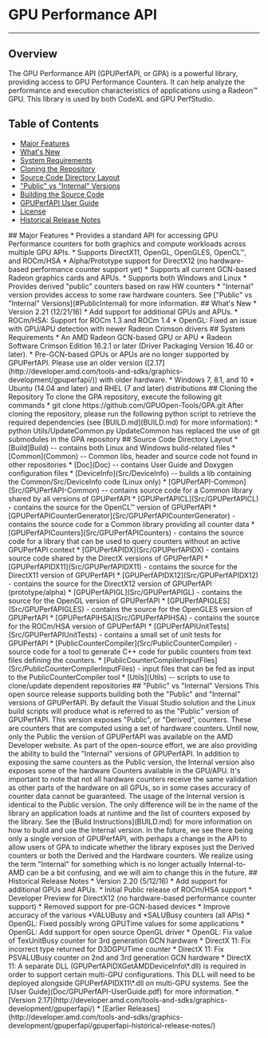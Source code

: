 # GPU Performance API
---

## Overview
The GPU Performance API (GPUPerfAPI, or GPA) is a powerful library, providing access to GPU Performance Counters.
It can help analyze the performance and execution characteristics of applications using a Radeon™ GPU. This library
is used by both CodeXL and GPU PerfStudio.

## Table of Contents
* [Major Features](#Major)
* [What's New](#WhatsNew)
* [System Requirements](#System)
* [Cloning the Repository](#Cloning)
* [Source Code Directory Layout](#Source)
* ["Public" vs "Internal" Versions](#PublicInternal)
* [Building the Source Code](BUILD.md)
* [GPUPerfAPI User Guide](Doc/GPUPerfAPI-UserGuide.pdf)
* [License](LICENSE)
* [Historical Release Notes](#HistoricalNotes)

<A NAME="Major">
## Major Features
* Provides a standard API for accessing GPU Performance counters for both graphics and compute workloads across multiple GPU APIs.
* Supports DirectX11, OpenGL, OpenGLES, OpenCL™, and ROCm/HSA
* Alpha/Prototype support for DirectX12 (no hardware-based performance counter support yet)
* Supports all current GCN-based Radeon graphics cards and APUs.
* Supports both Windows and Linux
* Provides derived "public" counters based on raw HW counters
* "Internal" version provides access to some raw hardware counters. See ["Public" vs "Internal" Versions](#PublicInternal) for more information.

<A NAME="WhatsNew">
## What's New
* Version 2.21 (12/21/16)
  * Add support for additional GPUs and APUs.
  * ROCm/HSA: Support for ROCm 1.3 and ROCm 1.4
  * OpenGL: Fixed an issue with GPU/APU detection with newer Radeon Crimson drivers

<A NAME="System">
## System Requirements
* An AMD Radeon GCN-based GPU or APU
* Radeon Software Crimson Edition 16.2.1 or later (Driver Packaging Version 16.40 or later).
* Pre-GCN-based GPUs or APUs are no longer supported by GPUPerfAPI. Please use an older version ([2.17](http://developer.amd.com/tools-and-sdks/graphics-development/gpuperfapi/)) with older hardware.
* Windows 7, 8.1, and 10
* Ubuntu (14.04 and later) and RHEL (7 and later) distributions

<A NAME="Cloning">
## Cloning the Repository
To clone the GPA repository, execute the following git commands
 * git clone https://github.com/GPUOpen-Tools/GPA.git
After cloning the repository, please run the following python script to retrieve the required dependencies (see [BUILD.md](BUILD.md) for more information):
 * python Utils/UpdateCommon.py
UpdateCommon has replaced the use of git submodules in the GPA repository

<A NAME="Source">
## Source Code Directory Layout
* [Build]Build) -- contains both Linux and Windows build-related files
* [Common](Common) -- Common libs, header and source code not found in other repositories
* [Doc](Doc) -- contains User Guide and Doxygen configuration files
* [DeviceInfo](Src/DeviceInfo) -- builds a lib containing the Common/Src/DeviceInfo code (Linux only)
* [GPUPerfAPI-Common](Src/GPUPerfAPI-Common) -- contains source code for a Common library shared by all versions of GPUPerfAPI
* [GPUPerfAPICL](Src/GPUPerfAPICL) - contains the source for the OpenCL™ version of GPUPerfAPI
* [GPUPerfAPICounterGenerator](Src/GPUPerfAPICounterGenerator) - contains the source code for a Common library providing all counter data
* [GPUPerfAPICounters](Src/GPUPerfAPICounters) - contains the source code for a library that can be used to query counters without an active GPUPerfAPI context
* [GPUPerfAPIDX](Src/GPUPerfAPIDX) - contains source code shared by the DirectX versions of GPUPerfAPI
* [GPUPerfAPIDX11](Src/GPUPerfAPIDX11) - contains the source for the DirectX11 version of GPUPerfAPI
* [GPUPerfAPIDX12](Src/GPUPerfAPIDX12) - contains the source for the DirectX12 version of GPUPerfAPI (prototype/alpha)
* [GPUPerfAPIGL](Src/GPUPerfAPIGL) - contains the source for the OpenGL version of GPUPerfAPI
* [GPUPerfAPIGLES](Src/GPUPerfAPIGLES) - contains the source for the OpenGLES version of GPUPerfAPI
* [GPUPerfAPIHSA](Src/GPUPerfAPIHSA) - contains the source for the ROCm/HSA version of GPUPerfAPI
* [GPUPerfAPIUnitTests](Src/GPUPerfAPIUnitTests) - contains a small set of unit tests for GPUPerfAPI
* [PublicCounterCompiler](Src/PublicCounterCompiler) - source code for a tool to generate C++ code for public counters from text files defining the counters.
* [PublicCounterCompilerInputFiles](Src/PublicCounterCompilerInputFiles) - input files that can be fed as input to the PublicCounterCompiler tool
* [Utils](Utils) -- scripts to use to clone/update dependent repositories

<A NAME="PublicInternal">
## "Public" vs "Internal" Versions
This open source release supports building both the "Public" and "Internal" versions of GPUPerfAPI. By default the Visual Studio solution and the Linux build scripts
will produce what is referred to as the "Public" version of GPUPerfAPI. This version exposes "Public", or "Derived", counters. These are counters that are computed
using a set of hardware counters. Until now, only the Public the version of GPUPerfAPI was available on the AMD Developer website. As part of the open-source effort,
we are also providing the ability to build the "Internal" versions of GPUPerfAPI. In addition to exposing the same counters as the Public version, the Internal version
also exposes some of the hardware Counters available in the GPU/APU. It's important to note that not all hardware counters receive the same validation as other parts of
the hardware on all GPUs, so in some cases accuracy of counter data cannot be guaranteed.  The usage of the Internal version is identical to the Public version. The only difference will be in the
name of the library an application loads at runtime and the list of counters exposed by the library. See the [Build Instructions](BUILD.md) for more information on how
to build and use the Internal version. In the future, we see there being only a single version of GPUPerfAPI, with perhaps a change in the API to allow users of GPA to
indicate whether the library exposes just the Derived counters or both the Derived and the Hardware counters.  We realize using the term "Internal" for something which is
no longer actually Internal-to-AMD can be a bit confusing, and we will aim to change this in the future.

<A NAME="HistoricalNotes">
## Historical Release Notes
* Version 2.20 (5/12/16)
  * Add support for additional GPUs and APUs.
  * Initial Public release of ROCm/HSA support
  * Developer Preview for DirectX12 (no hardware-based performance counter support)
  * Removed support for pre-GCN-based devices
  * Improve accuracy of the various *VALUBusy and *SALUBusy counters (all APIs)
  * OpenGL: Fixed possibly wrong GPUTime values for some applications
  * OpenGL: Add support for open source OpenGL driver
  * OpenGL: Fix value of TexUnitBusy counter for 3rd generation GCN hardware
  * DirectX 11: Fix incorrect type returned for D3DGPUTime counter
  * DirectX 11: Fix PSVALUBusy counter on 2nd and 3rd generation GCN hardware
  * DirectX 11: A separate DLL (GPUPerfAPIDXGetAMDDeviceInfo\*.dll) is required in order to support certain multi-GPU configurations. This DLL will need to be deployed alongside GPUPerfAPIDX11\*.dll on multi-GPU systems. See the [User Guide](Doc/GPUPerfAPI-UserGuide.pdf) for more information.
* [Version 2.17](http://developer.amd.com/tools-and-sdks/graphics-development/gpuperfapi/)
* [Earlier Releases](http://developer.amd.com/tools-and-sdks/graphics-development/gpuperfapi/gpuperfapi-historical-release-notes/)
